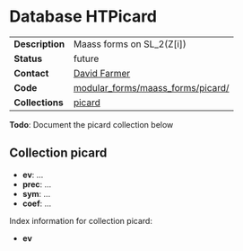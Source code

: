 # Database HTPicard

|||
|---|---|
|**Description**|Maass forms on SL_2(Z[i])|
|**Status**|future|
|**Contact**|[David Farmer](https://github.com/davidfarmer)|
|**Code**|[modular_forms/maass_forms/picard/](https://github.com/LMFDB/lmfdb/tree/master/lmfdb/modular_forms/maass_forms/picard/)|
|**Collections**|[picard](http://beta.lmfdb.org/api/HTPicard/picard)|

**Todo**: Document the picard collection below

## Collection picard
* **ev**: ...
* **prec**: ...
* **sym**: ...
* **coef**: ...

Index information for collection picard:
* **ev**
